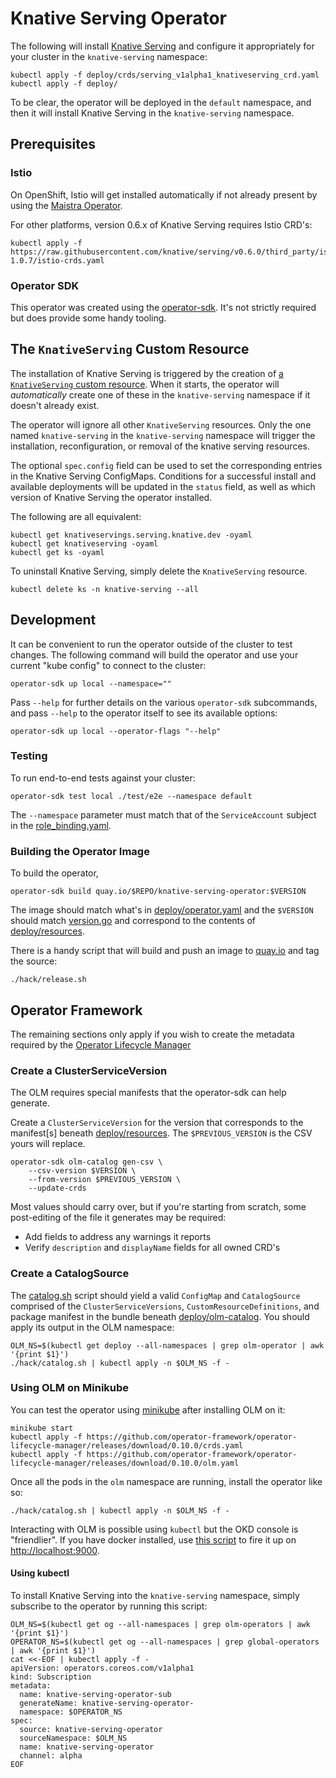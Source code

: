 
# Knative Serving Operator

The following will install [Knative
Serving](https://github.com/knative/serving) and configure it
appropriately for your cluster in the `knative-serving` namespace:

```
kubectl apply -f deploy/crds/serving_v1alpha1_knativeserving_crd.yaml
kubectl apply -f deploy/
```

To be clear, the operator will be deployed in the `default` namespace,
and then it will install Knative Serving in the `knative-serving`
namespace.

## Prerequisites

### Istio

On OpenShift, Istio will get installed automatically if not already
present by using the [Maistra Operator](https://maistra.io/).

For other platforms, version 0.6.x of Knative Serving requires Istio CRD's:

```
kubectl apply -f https://raw.githubusercontent.com/knative/serving/v0.6.0/third_party/istio-1.0.7/istio-crds.yaml
```

### Operator SDK

This operator was created using the
[operator-sdk](https://github.com/operator-framework/operator-sdk/).
It's not strictly required but does provide some handy tooling.

## The `KnativeServing` Custom Resource

The installation of Knative Serving is triggered by the creation of
[a `KnativeServing` custom
resource](deploy/crds/serving_v1alpha1_knativeserving_cr.yaml). When
it starts, the operator will _automatically_ create one of these in
the `knative-serving` namespace if it doesn't already exist.

The operator will ignore all other `KnativeServing` resources. Only
the one named `knative-serving` in the `knative-serving` namespace
will trigger the installation, reconfiguration, or removal of the
knative serving resources.

The optional `spec.config` field can be used to set the corresponding
entries in the Knative Serving ConfigMaps. Conditions for a successful
install and available deployments will be updated in the `status`
field, as well as which version of Knative Serving the operator
installed.

The following are all equivalent:

```
kubectl get knativeservings.serving.knative.dev -oyaml
kubectl get knativeserving -oyaml
kubectl get ks -oyaml
```

To uninstall Knative Serving, simply delete the `KnativeServing` resource.

```
kubectl delete ks -n knative-serving --all
```

## Development

It can be convenient to run the operator outside of the cluster to
test changes. The following command will build the operator and use
your current "kube config" to connect to the cluster:

```
operator-sdk up local --namespace=""
```

Pass `--help` for further details on the various `operator-sdk`
subcommands, and pass `--help` to the operator itself to see its
available options:

```
operator-sdk up local --operator-flags "--help"
```

### Testing

To run end-to-end tests against your cluster:

```
operator-sdk test local ./test/e2e --namespace default
```

The `--namespace` parameter must match that of the `ServiceAccount`
subject in the [role_binding.yaml](deploy/role_binding.yaml).

### Building the Operator Image

To build the operator,

```
operator-sdk build quay.io/$REPO/knative-serving-operator:$VERSION
```

The image should match what's in
[deploy/operator.yaml](deploy/operator.yaml) and the `$VERSION` should
match [version.go](version/version.go) and correspond to the contents
of [deploy/resources](deploy/resources/).

There is a handy script that will build and push an image to
[quay.io](https://quay.io/repository/openshift-knative/knative-serving-operator)
and tag the source:

```
./hack/release.sh
```

## Operator Framework

The remaining sections only apply if you wish to create the metadata
required by the [Operator Lifecycle
Manager](https://github.com/operator-framework/operator-lifecycle-manager)

### Create a ClusterServiceVersion

The OLM requires special manifests that the operator-sdk can help
generate.

Create a `ClusterServiceVersion` for the version that corresponds to
the manifest[s] beneath [deploy/resources](deploy/resources/). The
`$PREVIOUS_VERSION` is the CSV yours will replace.

```
operator-sdk olm-catalog gen-csv \
    --csv-version $VERSION \
    --from-version $PREVIOUS_VERSION \
    --update-crds
```

Most values should carry over, but if you're starting from scratch,
some post-editing of the file it generates may be required:

* Add fields to address any warnings it reports
* Verify `description` and `displayName` fields for all owned CRD's

### Create a CatalogSource

The [catalog.sh](hack/catalog.sh) script should yield a valid
`ConfigMap` and `CatalogSource` comprised of the
`ClusterServiceVersions`, `CustomResourceDefinitions`, and package
manifest in the bundle beneath
[deploy/olm-catalog](deploy/olm-catalog/). You should apply its output
in the OLM namespace:

```
OLM_NS=$(kubectl get deploy --all-namespaces | grep olm-operator | awk '{print $1}')
./hack/catalog.sh | kubectl apply -n $OLM_NS -f -
```

### Using OLM on Minikube

You can test the operator using
[minikube](https://kubernetes.io/docs/setup/minikube/) after
installing OLM on it:

```
minikube start
kubectl apply -f https://github.com/operator-framework/operator-lifecycle-manager/releases/download/0.10.0/crds.yaml
kubectl apply -f https://github.com/operator-framework/operator-lifecycle-manager/releases/download/0.10.0/olm.yaml
```

Once all the pods in the `olm` namespace are running, install the
operator like so:

```
./hack/catalog.sh | kubectl apply -n $OLM_NS -f -
```

Interacting with OLM is possible using `kubectl` but the OKD console
is "friendlier". If you have docker installed, use [this
script](https://github.com/operator-framework/operator-lifecycle-manager/blob/master/scripts/run_console_local.sh)
to fire it up on <http://localhost:9000>.

#### Using kubectl

To install Knative Serving into the `knative-serving` namespace,
simply subscribe to the operator by running this script:

```
OLM_NS=$(kubectl get og --all-namespaces | grep olm-operators | awk '{print $1}')
OPERATOR_NS=$(kubectl get og --all-namespaces | grep global-operators | awk '{print $1}')
cat <<-EOF | kubectl apply -f -
apiVersion: operators.coreos.com/v1alpha1
kind: Subscription
metadata:
  name: knative-serving-operator-sub
  generateName: knative-serving-operator-
  namespace: $OPERATOR_NS
spec:
  source: knative-serving-operator
  sourceNamespace: $OLM_NS
  name: knative-serving-operator
  channel: alpha
EOF
```
